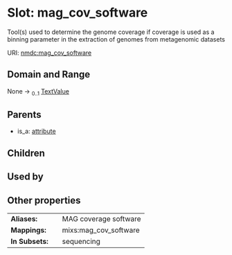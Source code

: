 
# Slot: mag_cov_software


Tool(s) used to determine the genome coverage if coverage is used as a binning parameter in the extraction of genomes from metagenomic datasets

URI: [nmdc:mag_cov_software](https://microbiomedata/meta/mag_cov_software)


## Domain and Range

None &#8594;  <sub>0..1</sub> [TextValue](TextValue.md)

## Parents

 *  is_a: [attribute](attribute.md)

## Children


## Used by


## Other properties

|  |  |  |
| --- | --- | --- |
| **Aliases:** | | MAG coverage software |
| **Mappings:** | | mixs:mag_cov_software |
| **In Subsets:** | | sequencing |

